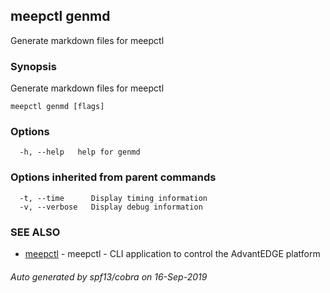 ## meepctl genmd

Generate markdown files for meepctl

### Synopsis

Generate markdown files for meepctl

```
meepctl genmd [flags]
```

### Options

```
  -h, --help   help for genmd
```

### Options inherited from parent commands

```
  -t, --time      Display timing information
  -v, --verbose   Display debug information
```

### SEE ALSO

* [meepctl](meepctl.md)	 - meepctl - CLI application to control the AdvantEDGE platform

###### Auto generated by spf13/cobra on 16-Sep-2019

